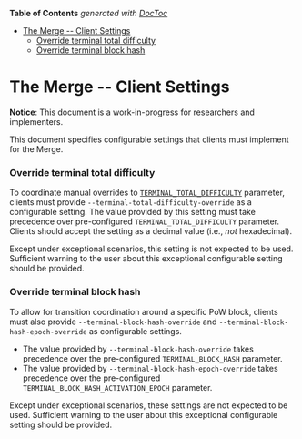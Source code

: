 <!-- START doctoc generated TOC please keep comment here to allow auto update -->
<!-- DON'T EDIT THIS SECTION, INSTEAD RE-RUN doctoc TO UPDATE -->
**Table of Contents**  *generated with [DocToc](https://github.com/thlorenz/doctoc)*

- [The Merge -- Client Settings](#the-merge----client-settings)
    - [Override terminal total difficulty](#override-terminal-total-difficulty)
    - [Override terminal block hash](#override-terminal-block-hash)

<!-- END doctoc generated TOC please keep comment here to allow auto update -->

# The Merge -- Client Settings

**Notice**: This document is a work-in-progress for researchers and implementers.

This document specifies configurable settings that clients must implement for the Merge.

### Override terminal total difficulty

To coordinate manual overrides to [`TERMINAL_TOTAL_DIFFICULTY`](./beacon-chain.md#Transition-settings) parameter, clients must provide `--terminal-total-difficulty-override` as a configurable setting. The value provided by this setting must take precedence over pre-configured `TERMINAL_TOTAL_DIFFICULTY` parameter. Clients should accept the setting as a decimal value (i.e., *not* hexadecimal).

Except under exceptional scenarios, this setting is not expected to be used. Sufficient warning to the user about this exceptional configurable setting should be provided.

### Override terminal block hash

To allow for transition coordination around a specific PoW block, clients must also provide `--terminal-block-hash-override` and `--terminal-block-hash-epoch-override` as configurable settings.
* The value provided by `--terminal-block-hash-override` takes precedence over the pre-configured `TERMINAL_BLOCK_HASH` parameter.
* The value provided by `--terminal-block-hash-epoch-override` takes precedence over the pre-configured `TERMINAL_BLOCK_HASH_ACTIVATION_EPOCH` parameter.

Except under exceptional scenarios, these settings are not expected to be used. Sufficient warning to the user about this exceptional configurable setting should be provided.
